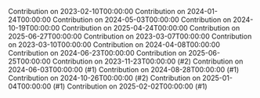 Contribution on 2023-02-10T00:00:00
Contribution on 2024-01-24T00:00:00
Contribution on 2024-05-03T00:00:00
Contribution on 2024-10-19T00:00:00
Contribution on 2025-04-24T00:00:00
Contribution on 2025-06-27T00:00:00
Contribution on 2023-03-07T00:00:00
Contribution on 2023-03-10T00:00:00
Contribution on 2024-04-08T00:00:00
Contribution on 2024-06-23T00:00:00
Contribution on 2025-06-25T00:00:00
Contribution on 2023-11-23T00:00:00 (#2)
Contribution on 2024-06-03T00:00:00 (#1)
Contribution on 2024-08-28T00:00:00 (#1)
Contribution on 2024-10-26T00:00:00 (#2)
Contribution on 2025-01-04T00:00:00 (#1)
Contribution on 2025-02-02T00:00:00 (#1)
